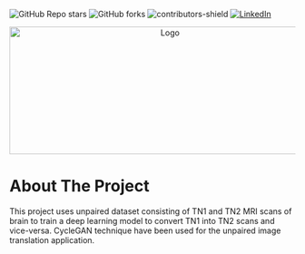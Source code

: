 ![GitHub Repo stars](https://img.shields.io/github/stars/rppradhan08/MRI_T1_T2_CycleGAN)
![GitHub forks](https://img.shields.io/github/forks/rppradhan08/MRI_T1_T2_CycleGAN?color=green)
![contributors-shield](https://img.shields.io/github/contributors/rppradhan08/MRI_T1_T2_CycleGAN)
[![LinkedIn][linkedin-shield]](https://in.linkedin.com/in/raj-praveen-pradhan-306625101)

[linkedin-shield]: https://img.shields.io/badge/-LinkedIn-black.svg?style=flat-square&logo=linkedin&colorB=555

<p align="center">
  <a href="https://github.com/rppradhan08/MRI_T1_T2_CycleGAN">
    <img src="https://github.com/rppradhan08/MRI_T1_T2_CycleGAN/blob/main/cyclegan.gif" alt="Logo" width="550px" height="225px">
  </a>
</p>

# About The Project
This project uses unpaired dataset consisting of TN1 and TN2 MRI scans of brain to train a deep learning model to convert TN1 into TN2 scans and vice-versa. CycleGAN technique have been used for the unpaired image translation application.


